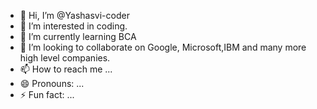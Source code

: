 - 👋 Hi, I’m @Yashasvi-coder
- 👀 I’m interested in coding.
- 🌱 I’m currently learning BCA
- 💞️ I’m looking to collaborate on Google, Microsoft,IBM and many more high level companies.
- 📫 How to reach me ...
- 😄 Pronouns: ...
- ⚡ Fun fact: ...

<!---
Yashasvi-coder/Yashasvi-coder is a ✨ special ✨ repository because its `README.md` (this file) appears on your GitHub profile.
You can click the Preview link to take a look at your changes.
--->
